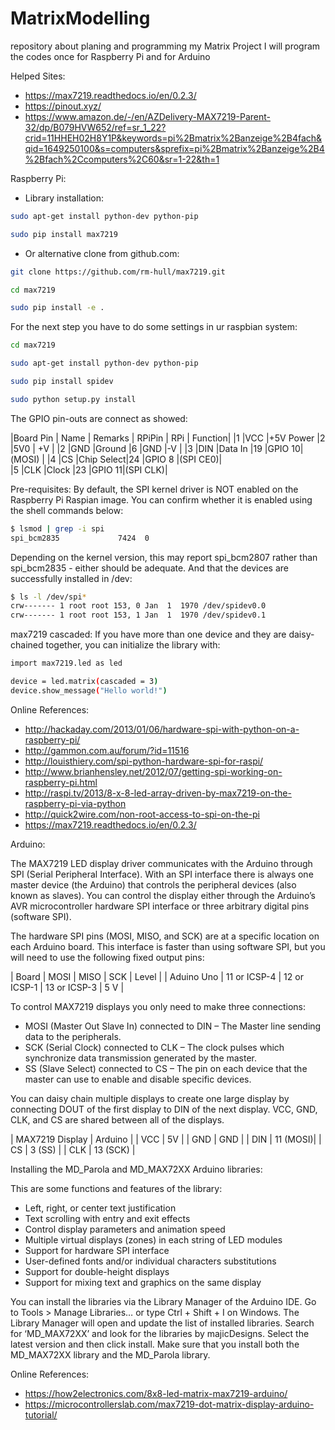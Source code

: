# MatrixModelling
repository about planing and programming my Matrix Project
I will program the codes once for Raspberry Pi and for Arduino


Helped Sites: 
- https://max7219.readthedocs.io/en/0.2.3/
- https://pinout.xyz/
- https://www.amazon.de/-/en/AZDelivery-MAX7219-Parent-32/dp/B079HVW652/ref=sr_1_22?crid=11HHEH02H8Y1P&keywords=pi%2Bmatrix%2Banzeige%2B4fach&qid=1649250100&s=computers&sprefix=pi%2Bmatrix%2Banzeige%2B4%2Bfach%2Ccomputers%2C60&sr=1-22&th=1


Raspberry Pi:

- Library installation:
```sh
sudo apt-get install python-dev python-pip
```

```sh
sudo pip install max7219
```


- Or alternative clone from github.com:

```sh
git clone https://github.com/rm-hull/max7219.git
```
```sh
cd max7219
```
```sh
sudo pip install -e .
```

For the next step you have to do some settings in ur raspbian system:
```sh
cd max7219
```
```sh
sudo apt-get install python-dev python-pip
```
```sh
sudo pip install spidev
```
```sh
sudo python setup.py install
```

The GPIO pin-outs are connect as showed:

|Board Pin | Name | Remarks   |  RPiPin | RPi   | Function|
|1	        |VCC  |+5V Power  |2	    |5V0    | +V      |
|2	        |GND  |Ground	  |6	    |GND    |-V       |
|3	        |DIN  |Data In	  |19	    |GPIO 10|(MOSI)   |
|4	        |CS	  |Chip Select|24	    |GPIO 8 |(SPI CE0)|	     
|5          |CLK  |Clock	  |23       |GPIO 11|(SPI CLK)|


 Pre-requisites:
 By default, the SPI kernel driver is NOT enabled on the Raspberry Pi Raspian image. You can confirm whether it is enabled using the shell commands below:
 
```sh
$ lsmod | grep -i spi
spi_bcm2835             7424  0
```
Depending on the kernel version, this may report spi_bcm2807 rather than spi_bcm2835 - either should be adequate.
And that the devices are successfully installed in /dev:

```sh
$ ls -l /dev/spi*
crw------- 1 root root 153, 0 Jan  1  1970 /dev/spidev0.0
crw------- 1 root root 153, 1 Jan  1  1970 /dev/spidev0.1
```


max7219 cascaded:
If you have more than one device and they are daisy-chained together, you can initialize the library with:

```sh
import max7219.led as led

device = led.matrix(cascaded = 3)
device.show_message("Hello world!")
```

Online References:

- http://hackaday.com/2013/01/06/hardware-spi-with-python-on-a-raspberry-pi/
- http://gammon.com.au/forum/?id=11516
- http://louisthiery.com/spi-python-hardware-spi-for-raspi/
- http://www.brianhensley.net/2012/07/getting-spi-working-on-raspberry-pi.html
- http://raspi.tv/2013/8-x-8-led-array-driven-by-max7219-on-the-raspberry-pi-via-python
- http://quick2wire.com/non-root-access-to-spi-on-the-pi
- https://max7219.readthedocs.io/en/0.2.3/

 Arduino:

 The MAX7219 LED display driver communicates with the Arduino through SPI (Serial Peripheral Interface).
 With an SPI interface there is always one master device (the Arduino) that controls the peripheral devices (also known as slaves). You can control the display either through the Arduino’s AVR microcontroller hardware SPI interface or three arbitrary digital pins (software SPI).

The hardware SPI pins (MOSI, MISO, and SCK) are at a specific location on each Arduino board. This interface is faster than using software SPI, but you will need to use the following fixed output pins:

 | Board      | MOSI         | MISO          | SCK           | Level |
 | Aduino Uno | 11 or ICSP-4 |	12 or ICSP-1 |	13 or ICSP-3 |	5 V  |
 
 To control MAX7219 displays you only need to make three connections:

- MOSI (Master Out Slave In) connected to DIN – The Master line sending data to the peripherals.
- SCK (Serial Clock) connected to CLK – The clock pulses which synchronize data transmission generated by the master.
- SS (Slave Select) connected to CS – The pin on each device that the master can use to enable and disable specific devices.

You can daisy chain multiple displays to create one large display by connecting DOUT of the first display to DIN of the next display. VCC, GND, CLK, and CS are shared between all of the displays.

| MAX7219 Display | Arduino  |
| VCC             | 5V       |
| GND             | GND      |
| DIN             | 11 (MOSI)|
| CS              | 3 (SS)   |
| CLK             | 13 (SCK) |

Installing the MD_Parola and MD_MAX72XX Arduino libraries:

This are some functions and features of the library:
- Left, right, or center text justification
- Text scrolling with entry and exit effects
- Control display parameters and animation speed
- Multiple virtual displays (zones) in each string of LED modules
- Support for hardware SPI interface
- User-defined fonts and/or individual characters substitutions
- Support for double-height displays
- Support for mixing text and graphics on the same display

You can install the libraries via the Library Manager of the Arduino IDE. Go to Tools > Manage Libraries… or type Ctrl + Shift + I on Windows. The Library Manager will open and update the list of installed libraries.
Search for ‘MD_MAX72XX’ and look for the libraries by majicDesigns. Select the latest version and then click install. Make sure that you install both the MD_MAX72XX library and the MD_Parola library.

Online References:
- https://how2electronics.com/8x8-led-matrix-max7219-arduino/
- https://microcontrollerslab.com/max7219-dot-matrix-display-arduino-tutorial/
